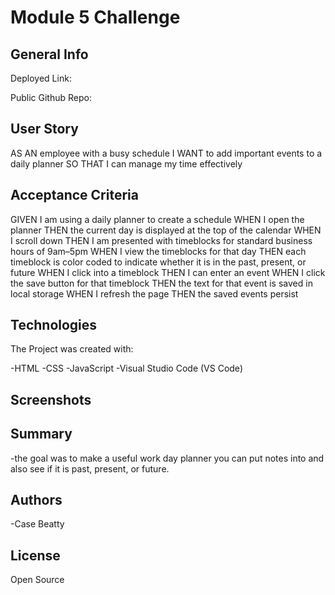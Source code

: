 # Module 5 Challenge

## General Info

Deployed Link:

Public Github Repo:

## User Story

AS AN employee with a busy schedule
I WANT to add important events to a daily planner
SO THAT I can manage my time effectively


## Acceptance Criteria

GIVEN I am using a daily planner to create a schedule
WHEN I open the planner
THEN the current day is displayed at the top of the calendar
WHEN I scroll down
THEN I am presented with timeblocks for standard business hours of 9am&ndash;5pm
WHEN I view the timeblocks for that day
THEN each timeblock is color coded to indicate whether it is in the past, present, or future
WHEN I click into a timeblock
THEN I can enter an event
WHEN I click the save button for that timeblock
THEN the text for that event is saved in local storage
WHEN I refresh the page
THEN the saved events persist


## Technologies

The Project was created with:

-HTML
-CSS
-JavaScript
-Visual Studio Code (VS Code)

## Screenshots


## Summary

-the goal was to make a useful work day planner you can put notes into and also see if it is past, present, or future.

## Authors

-Case Beatty

## License

Open Source

